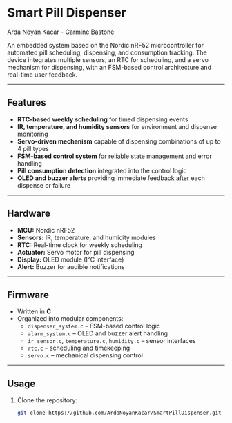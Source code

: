 # Smart Pill Dispenser 
Arda Noyan Kacar - Carmine Bastone

An embedded system based on the Nordic nRF52 microcontroller for automated pill scheduling, dispensing, and consumption tracking. The device integrates multiple sensors, an RTC for scheduling, and a servo mechanism for dispensing, with an FSM-based control architecture and real-time user feedback.

---

## Features

- **RTC-based weekly scheduling** for timed dispensing events  
- **IR, temperature, and humidity sensors** for environment and dispense monitoring  
- **Servo-driven mechanism** capable of dispensing combinations of up to 4 pill types  
- **FSM-based control system** for reliable state management and error handling  
- **Pill consumption detection** integrated into the control logic  
- **OLED and buzzer alerts** providing immediate feedback after each dispense or failure  

---

## Hardware

- **MCU:** Nordic nRF52  
- **Sensors:** IR, temperature, and humidity modules  
- **RTC:** Real-time clock for weekly scheduling  
- **Actuator:** Servo motor for pill dispensing  
- **Display:** OLED module (I²C interface)  
- **Alert:** Buzzer for audible notifications  

---

## Firmware

- Written in **C**  
- Organized into modular components:  
  - `dispenser_system.c` – FSM-based control logic  
  - `alarm_system.c` – OLED and buzzer alert handling  
  - `ir_sensor.c`, `temperature.c`, `humidity.c` – sensor interfaces  
  - `rtc.c` – scheduling and timekeeping  
  - `servo.c` – mechanical dispensing control  

---

## Usage

1. Clone the repository:
   ```bash
   git clone https://github.com/ArdaNoyanKacar/SmartPillDispenser.git
